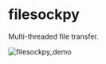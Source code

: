 # filesockpy

Multi-threaded file transfer.

![filesockpy_demo](https://github.com/codeSamuraii/filesockpy/assets/17270548/c56a3f62-ce60-426d-be34-43632d948057)

